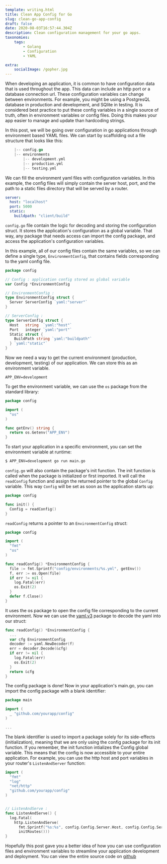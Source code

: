 ```yaml
---
template: writing.html
title: Clean App Config for Go
slug: clean-go-app-config
draft: false
date: 2020-08-03T16:57:44.304Z
description: Clean configuration management for your go apps.
taxonomies:
    tags:
        - Golang
        - Configuration
        - YAML

extra:
    socialImage: /gopher.jpg
---
```

When developing an application, it is common to have configuration data that is used throughout the app. This data can include an http port or a database connection url. These configuration variables can change between environments. For example, you might be using a PostgresQL database in production and development, and SQlite in testing. It is considered best practice to put these config variables in a single source of truth, often in environment variables or config files. Doing this makes your app easier to manage and update than hardcoding strings. 

In this post, we will be going over configuration in go applications through environment based YAML files. We can start by scaffolding out a file structure that looks like this:

```go
    |-- config.go
    |-- environments
        |-- development.yml
        |-- production.yml
        |-- testing.yml

```

We can fill the environment yaml files with configuration variables. In this example, the config files will simply contain the server host, port, and the path to a static files directory that will be served by a router.

```yaml
server:
  host: "localhost"
  port: 5000
  static:
    buildpath: "client/build"

```

`config.go` file contain the logic for decoding and storing the configuration struct. It stores the application's configuration as a global variable. That way, any package that needs access can import the config package, and access the application's configuration variables.

In this example, all of our config files contain the same variables, so we can define a single type, `EnvironmentConfig`, that contains fields corresponding to the yaml config file.

```go
package config

// Config : application config stored as global variable
var Config *EnvironmentConfig

// EnvironmentConfig :
type EnvironmentConfig struct {
  Server ServerConfig `yaml:"server"`
}

// ServerConfig :
type ServerConfig struct {
  Host   string  `yaml:"host"`
  Port   integer `yaml:"port"`
  Static struct {
    BuildPath string `yaml:"buildpath"`
  } `yaml:"static"`
}

```

Now we need a way to get the current environment (production, development, testing) of our application. We can store this as an environment variable.

```env
APP_ENV=development

```

To get the environment variable, we can use the `os` package from the standard library:

```go
package config

import (
  "os"
)

func getEnv() string {
  return os.Getenv("APP_ENV")
}

```

To start your application in a specific environment, you can set the environment variable at runtime:
```bash
$ APP_ENV=development go run main.go
``` 

`config.go` will also contain the package's init function. The init function is called when the package is initialized or first imported. It will call the `readConfig` function and assign the returned pointer to the global `Config` variable. This way `Config` will be set as soon as the application starts up:

```go
package config

func init() {
  Config = readConfig()
}

```

`readConfig` returns a pointer to an `EnvironmentConfig` struct:

```go
package config

import (
  "fmt"
  "os"
)

func readConfig() *EnvironmentConfig {
  file := fmt.Sprintf("config/environments/%s.yml", getEnv())
  f, err := os.Open(file)
  if err != nil {
    log.Fatal(err)
    os.Exit(2)
  }
  defer f.Close()
}

```

It uses the os package to open the config file corresponding to the current environment. Now we can use the [yaml.v3](https://github.com/go-yaml/yaml) package to decode the yaml into our struct:

```go
func readConfig() *EnvironmentConfig {
  ...
  var cfg EnvironmentConfig
  decoder := yaml.NewDecoder(f)
  err = decoder.Decode(&cfg)
  if err != nil {
    log.Fatal(err)
    os.Exit(2)
  }
  return &cfg
}

```

The config package is done! Now in your application's main.go, you can import the config package with a blank identifier:

```go
package main

import (
  _ "github.com/yourapp/config"
)

...

```

The blank identifier is used to import a package solely for its side-effects (initialization), meaning that we are only using the config package for its init function. If you remember, the init function intializes the Config global variable. This means that the config is now accessible to your entire application. For example, you can use the http host and port variables in your router's `ListenAndServer` function:

```go
import (
  "fmt"
  "log"
  "net/http"
  "github.com/yourapp/config"
)


// ListenAndServe :
func ListenAndServe() {
  log.Fatal(
    http.ListenAndServe(
      fmt.Sprintf("%s:%s", config.Config.Server.Host, config.Config.Server.Port),
      initRoutes()))
}

```
Hopefully this post gave you a better idea of how you can use configuration files and environment variables to streamline your application development and deployment. You can view the entire source code on [github](https://gist.github.com/ibraheemdev/dfb0801bd5190fdef46e7fe89bc8b4cd)
